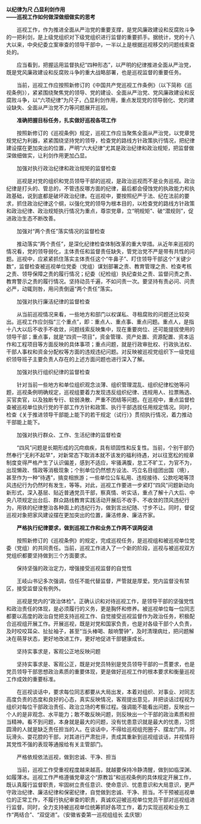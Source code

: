 **以纪律为尺 凸显利剑作用  
——巡视工作如何做深做细做实的思考**

　　巡视工作，作为推进全面从严治党的重要支撑，是党风廉政建设和反腐败斗争的一把利剑，是上级党组织对下级党组织进行监督的重要抓手。据统计，党的十八大以来，中央纪委立案审查的领导干部中，一半以上是根据巡视移交的问题线索查处的。

　　应当看到，把握运用监督执纪“四种形态”，以严明的纪律推进全面从严治党，既是党风廉政建设和反腐败斗争的重大战略部署，也是巡视监督的重要任务。

　　当前，巡视工作应按照新修订的《中国共产党巡视工作条例》（以下简称《巡视条例》），紧紧围绕聚焦党的领导、党的建设、全面从严治党、党风廉政建设和反腐败斗争，以“六项纪律”为尺子，凸显利剑作用，重点发现党的领导弱化、党的建设缺失、全面从严治党不力等问题展开巡视。

　　**准确把握目标任务，扎实做好巡视各项工作**

　　按照新修订的《巡视条例》规定，巡视工作应当聚焦全面从严治党，以党章党规党纪为利器，紧紧围绕坚持党的领导，检查党的路线方针政策执行情况，把纪律建设摆在更加突出的位置，严明“六大纪律”尤其是政治纪律和政治规矩，把监督做深做细做实，让利剑作用更加凸显。

　　加强对执行政治纪律和政治规矩的监督检查

　　巡视是对党的组织和党员领导干部的巡视，是政治巡视而不是业务巡视。政治纪律是打头的、管总的，不管违反哪方面的纪律，最后都会侵蚀党的执政能力和执政基础，说到底都是破坏政治纪律。在巡视中，要按照纪严于法、纪在法前的要求，抓住政治纪律这个纲，以强化党的领导为根本目的，以检查党的路线方针政策和政治纪律、政治规矩执行情况为重点，尊崇党章，立“明规矩”、破“潜规则”，促进政治生态不断改善。

　　加强对“两个责任”落实情况的监督检查

　　推动落实“两个责任”，是深化纪律检查体制改革的重大举措。从近年来巡视的情况看，党的领导弱化，主体责任和监督责任缺失，管党治党不严是带有共性的问题。巡视中，应紧紧抓住落实主体责任这个“牛鼻子”、盯住领导干部这个“关键少数”，监督检查被巡视单位党委（党组）谋划部署之责、教育管理之责、检查考核之责、领导保障之责的履行情况；纪委（纪检组）执纪查处之责、监督问责之责、教育警示之责的履行情况。坚持动员千遍，不如问责一次。要坚持有责必问、问责必严，动辄则咎，用问责倒逼“两个责任”落实。

　　加强对执行廉洁纪律的监督检查

　　从当前巡视情况来看，一些地方和部门以权谋私、寻租腐败的问题还比较突出。巡视工作应剑指“三个重点”，即：重点人、重点事、重点问题。重点人，是指十八大以后不收手不收敛，问题线索反映集中，现在重要岗位、还可能提拔使用的领导干部；重点事，就是“四资一项目”，资金管理、资产处置、资源配置、资本运作和工程项目等方面反映的具体事项；重点问题，就是行政审批权、行政执法权、干部人事权和资金分配权等方面的违规违纪问题。对反映被巡视党组织下一级党组织领导班子主要负责人存在的上述方面问题也进行深入了解。

　　加强对执行组织纪律的监督检查

　　针对当前一些地方和单位组织观念淡薄、组织管理混乱、组织纪律松弛等问题，巡视条例明确规定，巡视组要着力发现违反组织纪律、违规用人、拉票贿选、买官卖官，以及独断专行、软弱涣散、严重不团结等问题。在巡视中，重点监督检查被巡视单位执行党的干部工作方针和政策、执行干部选拔任用规定情况。同时，检查《关于推进领导干部能上能下的若干规定（试行）》贯彻执行情况，着力推动干部能上能下。

　　加强对执行群众、工作、生活纪律的监督检查

　　“四风”问题是长期形成的沉疴痼疾，具有顽固性和反复性。当前，个别干部仍然奉行“无利不起早”，对新常态下取消本就不该发的福利待遇，对以往宽松的规章制度变得严格产生了认识偏差，感到不适应，牢骚满腹，怠工不旷工，为官不为，出现懒政、惰政等消极现象；个别单位仍然想方设法、巧立名目组团出国（境），甚至作为一种“待遇”，搞变相旅游；一些单位公车私用、违规接待、公款吃喝等顶风违纪行为仍然时有发生，等等。对此，巡视工作要进一步紧盯“四风”问题新动向新形式，深入基层、贴近普通党员干部，察真情、听实话，重点了解十八大后、中央八项规定出台后、群众路线教育实践活动开展后不收手、不收敛的顶风违纪行为，用铁的纪律整治各种面上的违纪行为，做到言出纪随、寸步不让。同时，督促巡视对象把家风建设摆在更加突出的位置，廉洁修身、廉洁齐家。

　　**严格执行纪律要求，做到巡视工作和业务工作两不误两促进**

　　按照新修订的《巡视条例》的规定，完成巡视任务，是巡视组和被巡视单位党委（党组）的共同责任。当前，巡视工作进入了一个新的阶段，巡视与被巡视双方党组织都要坚持做到三个方面要求。

　　保持坚强的政治定力，增强接受巡视监督的自觉性

　　王岐山书记多次强调，信任不能代替监督，严管就是厚爱。党内监督没有禁区，接受监督没有例外。

　　巡视是党内的“政治体检”。正确认识和对待巡视工作，是领导干部的坚强党性和政治责任的体现，是必须履行的义务，更是胸怀和修养。被巡视单位每一位同志都要以高度的政治自觉把支持巡视工作、自觉接受巡视监督作为政治任务，积极配合巡视组开展工作。开展巡视，既是对党和国家负责，也是对各级干部个人负责，及时咬咬耳朵、扯扯袖子，甚至“当头棒喝、敲响警钟”，及时清理病灶，把问题解决在萌芽状态，更好地改进工作，更好地促进干部健康成长。

　　坚持实事求是，客观公正地反映问题

　　坚持实事求是、客观公正，既是对党员特别是党员领导干部的一贯要求，也是党员领导干部思想政治素质的重要体现，更是做好巡视工作的根本要求和衡量巡视工作成效的重要标准。

　　在巡视谈话中，要求每位同志都要从大局出发，本着对组织、对事业、对同志高度负责的态度和良好的心态，真实反映情况，客观提出意见，并把谈话过程视为组织对每位干部政治责任、政治立场的考察过程。强调能不能看出问题，反映出一个人的是非观念、水平能力；敢不敢反映问题，则反映出一个干部的政治素质和担当精神。看不到问题，本身就是最大的问题，没有忧患意识就是最大的忧患，习惯圆滑的人就是缺乏责任担当的人。在谈话中，不得给巡视组兜圈子、摆龙门阵。对玩滑头、耍花腔的干部，对其进行严肃批评，责成其重新到巡视组谈话，并视情将其党性不强的表现等通报给有关主管部门。

　　严格依规依法巡视，做到忠诚、干净、担当

　　当前，巡视工作受重视程度越来越高，就越要保持冷静清醒，做到如临深渊、如履薄冰。巡视工作严格遵循党章这个“原教旨”和巡视条例的具体规定开展工作，既认真履行监督职责，牢固树立责任意识、使命意识、忧患意识和大局意识，更严守政治纪律、廉洁纪律和保密纪律，自觉做到忠诚、干净、担当。不干预被巡视单位的正常工作，不履行执纪审查的职责，真诚欢迎被巡视单位党员干部对巡视组进行监督。同时，全力支持被巡视单位统筹抓好各项工作，着力实现巡视和业务工作“两结合”、“双促进”。（安徽省委第一巡视组组长 孟庆银）